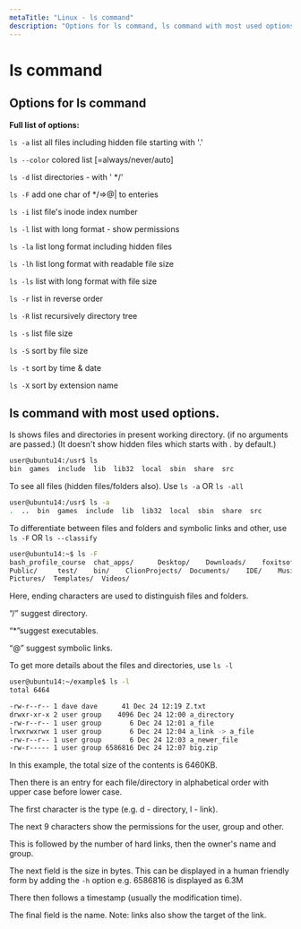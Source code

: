 ```yaml
---
metaTitle: "Linux - ls command"
description: "Options for ls command, ls command with most used options."
---
```


# ls command



## Options for ls command


**Full list of options:**

`ls -a`     list all files including hidden file starting with '.'

`ls --color`     colored list [=always/never/auto]

`ls -d`     list directories - with ' */'

`ls -F`     add one char of */=>@| to enteries

`ls -i`     list file's inode index number

`ls -l`     list with long format - show permissions

`ls -la`     list long format including hidden files

`ls -lh`     list long format with readable file size

`ls -ls`     list with long format with file size

`ls -r`     list in reverse order

`ls -R`     list recursively directory tree

`ls -s`     list file size

`ls -S`     sort by file size

`ls -t`     sort by time & date

`ls -X`     sort by extension name



## ls command with most used options.


ls shows files and directories in present working directory. (if no arguments are passed.) (It doesn't show hidden files which starts with . by default.)

```bash
user@ubuntu14:/usr$ ls
bin  games  include  lib  lib32  local  sbin  share  src

```

To see all files (hidden files/folders also).
Use `ls -a` OR `ls -all`

```bash
user@ubuntu14:/usr$ ls -a
.  ..  bin  games  include  lib  lib32  local  sbin  share  src

```

To differentiate between files and folders and symbolic links and other, use `ls -F` OR `ls --classify`

```bash
user@ubuntu14:~$ ls -F
bash_profile_course  chat_apps/      Desktop/    Downloads/    foxitsoftware/   
Public/     test/    bin/    ClionProjects/  Documents/    IDE/    Music/
Pictures/  Templates/  Videos/

```

Here, ending characters are used to distinguish files and folders.

“/” suggest directory.

“*”suggest executables.

“@” suggest symbolic links.

To get more details about the files and directories, use `ls -l`

```bash
user@ubuntu14:~/example$ ls -l
total 6464

-rw-r--r-- 1 dave dave      41 Dec 24 12:19 Z.txt
drwxr-xr-x 2 user group    4096 Dec 24 12:00 a_directory
-rw-r--r-- 1 user group       6 Dec 24 12:01 a_file
lrwxrwxrwx 1 user group       6 Dec 24 12:04 a_link -> a_file
-rw-r--r-- 1 user group       6 Dec 24 12:03 a_newer_file
-rw-r----- 1 user group 6586816 Dec 24 12:07 big.zip

```

In this example, the total size of the contents is 6460KB.

Then there is an entry for each file/directory in alphabetical order with upper case before lower case.

The first character is the type (e.g. d - directory, l - link).

The next 9 characters show the permissions for the user, group and other.

This is followed by the number of hard links, then the owner's name and group.

The next field is the size in bytes.  This can be displayed in a human friendly form by adding the `-h` option e.g. 6586816 is displayed as 6.3M

There then follows a timestamp (usually the modification time).

The final field is the name. Note: links also show the target of the link.

